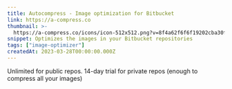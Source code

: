 ```yaml
---
title: Autocompress - Image optimization for Bitbucket
link: https://a-compress.co
thumbnail: >-
  https://a-compress.co/icons/icon-512x512.png?v=8f4a62f6f6f19202cba30f0d75bf66bc
snippet: Optimizes the images in your Bitbucket repositories
tags: ["image-optimizer"]
createdAt: 2023-03-28T00:00:00.000Z
---
```

Unlimited for public repos.
14-day trial for private repos
(enough to compress all your images)